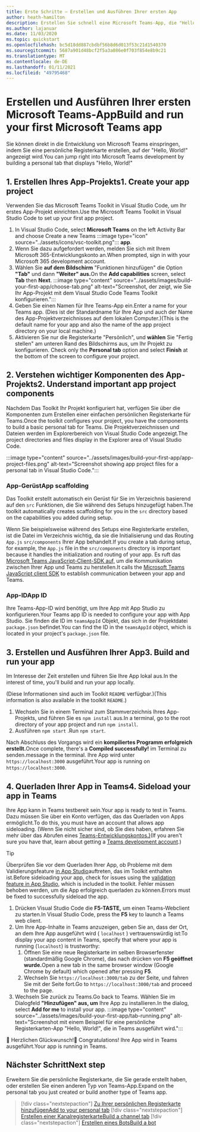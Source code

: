 ```yaml
---
title: Erste Schritte – Erstellen und Ausführen Ihrer ersten App
author: heath-hamilton
description: Erstellen Sie schnell eine Microsoft Teams-App, die "Hello, World!" anzeigt. -Nachricht mithilfe des Microsoft Teams Toolkits.
ms.author: lajanuar
ms.date: 11/03/2020
ms.topic: quickstart
ms.openlocfilehash: bc5d18dd887cbdbf56b8d6d013f53c21d1540370
ms.sourcegitcommit: 5687a901d48bcf2f5a3a086e0f703f854e8b9c21
ms.translationtype: MT
ms.contentlocale: de-DE
ms.lasthandoff: 01/11/2021
ms.locfileid: "49795468"
---
```

# <a name="build-and-run-your-first-microsoft-teams-app"></a><span data-ttu-id="c344a-104">Erstellen und Ausführen Ihrer ersten Microsoft Teams-App</span><span class="sxs-lookup"><span data-stu-id="c344a-104">Build and run your first Microsoft Teams app</span></span>

<span data-ttu-id="c344a-105">Sie können direkt in die Entwicklung von Microsoft Teams einspringen, indem Sie eine persönliche Registerkarte erstellen, auf der "Hello, World!" angezeigt wird.</span><span class="sxs-lookup"><span data-stu-id="c344a-105">You can jump right into Microsoft Teams development by building a personal tab that displays "Hello, World!"</span></span>

## <a name="1-create-your-app-project"></a><span data-ttu-id="c344a-106">1. Erstellen Ihres App-Projekts</span><span class="sxs-lookup"><span data-stu-id="c344a-106">1. Create your app project</span></span>

<span data-ttu-id="c344a-107">Verwenden Sie das Microsoft Teams Toolkit in Visual Studio Code, um Ihr erstes App-Projekt einrichten.</span><span class="sxs-lookup"><span data-stu-id="c344a-107">Use the Microsoft Teams Toolkit in Visual Studio Code to set up your first app project.</span></span>

1. In Visual Studio Code, select **Microsoft Teams** on the left Activity Bar and choose Create a new Teams :::image type="icon" source="../assets/icons/vsc-toolkit.png"::: **app**.
1. <span data-ttu-id="c344a-109">Wenn Sie dazu aufgefordert werden, melden Sie sich mit Ihrem Microsoft 365-Entwicklungskonto an.</span><span class="sxs-lookup"><span data-stu-id="c344a-109">When prompted, sign in with your Microsoft 365 development account.</span></span>
1. <span data-ttu-id="c344a-110">Wählen Sie **auf dem Bildschirm** "Funktionen hinzufügen" die Option **"Tab"** und dann **"Weiter" aus.**</span><span class="sxs-lookup"><span data-stu-id="c344a-110">On the **Add capabilities** screen, select **Tab** then **Next**.</span></span>
:::image type="content" source="../assets/images/build-your-first-app/choose-tab.png" alt-text="Screenshot, der zeigt, wie Sie Ihr App-Projekt mit dem Visual Studio Code Teams Toolkit konfigurieren.":::
1. <span data-ttu-id="c344a-112">Geben Sie einen Namen für Ihre Teams-App ein.</span><span class="sxs-lookup"><span data-stu-id="c344a-112">Enter a name for your Teams app.</span></span> <span data-ttu-id="c344a-113">(Dies ist der Standardname für Ihre App und auch der Name des App-Projektverzeichnisses auf dem lokalen Computer.)</span><span class="sxs-lookup"><span data-stu-id="c344a-113">(This is the default name for your app and also the name of the app project directory on your local machine.)</span></span>
1. <span data-ttu-id="c344a-114">Aktivieren Sie nur die Registerkarte "Persönlich", und **wählen** Sie "Fertig stellen" am unteren Rand des Bildschirms aus, um Ihr Projekt zu konfigurieren. </span><span class="sxs-lookup"><span data-stu-id="c344a-114">Check only the **Personal tab** option and select **Finish** at the bottom of the screen to configure your project.</span></span>

## <a name="2-understand-important-app-project-components"></a><span data-ttu-id="c344a-115">2. Verstehen wichtiger Komponenten des App-Projekts</span><span class="sxs-lookup"><span data-stu-id="c344a-115">2. Understand important app project components</span></span>

<span data-ttu-id="c344a-116">Nachdem Das Toolkit Ihr Projekt konfiguriert hat, verfügen Sie über die Komponenten zum Erstellen einer einfachen persönlichen Registerkarte für Teams.</span><span class="sxs-lookup"><span data-stu-id="c344a-116">Once the toolkit configures your project, you have the components to build a basic personal tab for Teams.</span></span> <span data-ttu-id="c344a-117">Die Projektverzeichnissen und Dateien werden im Explorerbereich von Visual Studio Code angezeigt.</span><span class="sxs-lookup"><span data-stu-id="c344a-117">The project directories and files display in the Explorer area of Visual Studio Code.</span></span>

:::image type="content" source="../assets/images/build-your-first-app/app-project-files.png" alt-text="Screenshot showing app project files for a personal tab in Visual Studio Code.":::

### <a name="app-scaffolding"></a><span data-ttu-id="c344a-119">App-Gerüst</span><span class="sxs-lookup"><span data-stu-id="c344a-119">App scaffolding</span></span>

<span data-ttu-id="c344a-120">Das Toolkit erstellt automatisch ein Gerüst für Sie im Verzeichnis basierend auf den `src` Funktionen, die Sie während des Setups hinzugefügt haben.</span><span class="sxs-lookup"><span data-stu-id="c344a-120">The toolkit automatically creates scaffolding for you in the `src` directory based on the capabilities you added during setup.</span></span>

<span data-ttu-id="c344a-121">Wenn Sie beispielsweise während des Setups eine Registerkarte erstellen, ist die Datei im Verzeichnis wichtig, da sie die Initialisierung und das Routing `App.js` `src/components` Ihrer App behandelt.</span><span class="sxs-lookup"><span data-stu-id="c344a-121">If you create a tab during setup, for example, the `App.js` file in the `src/components` directory is important because it handles the initialization and routing of your app.</span></span> <span data-ttu-id="c344a-122">Es ruft das [Microsoft Teams JavaScript-Client-SDK auf,](../tabs/how-to/using-teams-client-sdk.md) um die Kommunikation zwischen Ihrer App und Teams zu herstellen.</span><span class="sxs-lookup"><span data-stu-id="c344a-122">It calls the [Microsoft Teams JavaScript client SDK](../tabs/how-to/using-teams-client-sdk.md) to establish communication between your app and Teams.</span></span>

### <a name="app-id"></a><span data-ttu-id="c344a-123">App-ID</span><span class="sxs-lookup"><span data-stu-id="c344a-123">App ID</span></span>

<span data-ttu-id="c344a-124">Ihre Teams-App-ID wird benötigt, um Ihre App mit App Studio zu konfigurieren.</span><span class="sxs-lookup"><span data-stu-id="c344a-124">Your Teams app ID is needed to configure your app with App Studio.</span></span> <span data-ttu-id="c344a-125">Sie finden die ID im `teamsAppId` Objekt, das sich in der Projektdatei `package.json` befindet.</span><span class="sxs-lookup"><span data-stu-id="c344a-125">You can find the ID in the `teamsAppId` object, which is located in your project's `package.json` file.</span></span>

## <a name="3-build-and-run-your-app"></a><span data-ttu-id="c344a-126">3. Erstellen und Ausführen Ihrer App</span><span class="sxs-lookup"><span data-stu-id="c344a-126">3. Build and run your app</span></span>

<span data-ttu-id="c344a-127">Im Interesse der Zeit erstellen und führen Sie Ihre App lokal aus.</span><span class="sxs-lookup"><span data-stu-id="c344a-127">In the interest of time, you'll build and run your app locally.</span></span>

<span data-ttu-id="c344a-128">(Diese Informationen sind auch im Toolkit `README` verfügbar.)</span><span class="sxs-lookup"><span data-stu-id="c344a-128">(This information is also available in the toolkit `README`.)</span></span>

1. <span data-ttu-id="c344a-129">Wechseln Sie in einem Terminal zum Stammverzeichnis Ihres App-Projekts, und führen Sie es `npm install` aus.</span><span class="sxs-lookup"><span data-stu-id="c344a-129">In a terminal, go to the root directory of your app project and run `npm install`.</span></span>
1. <span data-ttu-id="c344a-130">Ausführen `npm start` .</span><span class="sxs-lookup"><span data-stu-id="c344a-130">Run `npm start`.</span></span>

<span data-ttu-id="c344a-131">Nach Abschluss des Vorgangs wird ein **kompiliertes Programm erfolgreich erstellt.**</span><span class="sxs-lookup"><span data-stu-id="c344a-131">Once complete, there's a **Compiled successfully!**</span></span> <span data-ttu-id="c344a-132">im Terminal zu senden.</span><span class="sxs-lookup"><span data-stu-id="c344a-132">message in the terminal.</span></span> <span data-ttu-id="c344a-133">Ihre App wird unter `https://localhost:3000` ausgeführt.</span><span class="sxs-lookup"><span data-stu-id="c344a-133">Your app is running on `https://localhost:3000`.</span></span>

## <a name="4-sideload-your-app-in-teams"></a><span data-ttu-id="c344a-134">4. Querladen Ihrer App in Teams</span><span class="sxs-lookup"><span data-stu-id="c344a-134">4. Sideload your app in Teams</span></span>

<span data-ttu-id="c344a-135">Ihre App kann in Teams testbereit sein.</span><span class="sxs-lookup"><span data-stu-id="c344a-135">Your app is ready to test in Teams.</span></span> <span data-ttu-id="c344a-136">Dazu müssen Sie über ein Konto verfügen, das das Querladen von Apps ermöglicht.</span><span class="sxs-lookup"><span data-stu-id="c344a-136">To do this, you must have an account that allows app sideloading.</span></span> <span data-ttu-id="c344a-137">(Wenn Sie nicht sicher sind, ob Sie dies haben, erfahren Sie mehr über das Abrufen eines [Teams-Entwicklungskontos.)](../build-your-first-app/build-first-app-overview.md#set-up-your-development-account)</span><span class="sxs-lookup"><span data-stu-id="c344a-137">(If you aren't sure you have that, learn about getting a [Teams development account](../build-your-first-app/build-first-app-overview.md#set-up-your-development-account).)</span></span>

> [!TIP]
> <span data-ttu-id="c344a-138">Überprüfen Sie vor dem Querladen Ihrer App, ob Probleme mit dem Validierungsfeature [in App Studio](../concepts/deploy-and-publish/appsource/prepare/submission-checklist.md#teams-app-validation-tool)auftreten, das im Toolkit enthalten ist.</span><span class="sxs-lookup"><span data-stu-id="c344a-138">Before sideloading your app, check for issues using the [validation feature in App Studio](../concepts/deploy-and-publish/appsource/prepare/submission-checklist.md#teams-app-validation-tool), which is included in the toolkit.</span></span> <span data-ttu-id="c344a-139">Fehler müssen behoben werden, um die App erfolgreich querladen zu können.</span><span class="sxs-lookup"><span data-stu-id="c344a-139">Errors must be fixed to successfully sideload the app.</span></span>

1. <span data-ttu-id="c344a-140">Drücken Visual Studio Code die **F5-TASTE,** um einen Teams-Webclient zu starten.</span><span class="sxs-lookup"><span data-stu-id="c344a-140">In Visual Studio Code, press the **F5** key to launch a Teams web client.</span></span>
1. <span data-ttu-id="c344a-141">Um Ihre App-Inhalte in Teams anzuzeigen, geben Sie an, dass der Ort, an dem Ihre App ausgeführt wird ( `localhost` ) vertrauenswürdig ist:</span><span class="sxs-lookup"><span data-stu-id="c344a-141">To display your app content in Teams, specify that where your app is running (`localhost`) is trustworthy:</span></span>
   1. <span data-ttu-id="c344a-142">Öffnen Sie eine neue Registerkarte im selben Browserfenster (standardmäßig Google Chrome), das nach drücken von **F5 geöffnet wurde.**</span><span class="sxs-lookup"><span data-stu-id="c344a-142">Open a new tab in the same browser window (Google Chrome by default) which opened after pressing **F5**.</span></span>
   1. <span data-ttu-id="c344a-143">Wechseln Sie `https://localhost:3000/tab` zu der Seite, und fahren Sie mit der Seite fort.</span><span class="sxs-lookup"><span data-stu-id="c344a-143">Go to `https://localhost:3000/tab` and proceed to the page.</span></span>
1. <span data-ttu-id="c344a-144">Wechseln Sie zurück zu Teams.</span><span class="sxs-lookup"><span data-stu-id="c344a-144">Go back to Teams.</span></span> <span data-ttu-id="c344a-145">Wählen Sie im Dialogfeld **"Hinzufügen" aus, um** Ihre App zu installieren.</span><span class="sxs-lookup"><span data-stu-id="c344a-145">In the dialog, select **Add for me** to install your app.</span></span>
:::image type="content" source="../assets/images/build-your-first-app/tab-running.png" alt-text="Screenshot mit einem Beispiel für eine persönliche Registerkarten-App &quot;Hello, World!&quot;, die in Teams ausgeführt wird.":::

<span data-ttu-id="c344a-147">🎉 Herzlichen Glückwunsch!</span><span class="sxs-lookup"><span data-stu-id="c344a-147">🎉 Congratulations!</span></span> <span data-ttu-id="c344a-148">Ihre App wird in Teams ausgeführt.</span><span class="sxs-lookup"><span data-stu-id="c344a-148">Your app is running in Teams.</span></span>

## <a name="next-step"></a><span data-ttu-id="c344a-149">Nächster Schritt</span><span class="sxs-lookup"><span data-stu-id="c344a-149">Next step</span></span>

<span data-ttu-id="c344a-150">Erweitern Sie die persönliche Registerkarte, die Sie gerade erstellt haben, oder erstellen Sie einen anderen Typ von Teams-App.</span><span class="sxs-lookup"><span data-stu-id="c344a-150">Expand on the personal tab you just created or build another type of Teams app.</span></span>

> [!div class="nextstepaction"]
> [<span data-ttu-id="c344a-151">Zu Ihrer persönlichen Registerkarte hinzufügen</span><span class="sxs-lookup"><span data-stu-id="c344a-151">Add to your personal tab</span></span>](../build-your-first-app/build-personal-tab.md)
> [!div class="nextstepaction"]
> [<span data-ttu-id="c344a-152">Erstellen einer Kanalregisterkarte</span><span class="sxs-lookup"><span data-stu-id="c344a-152">Build a channel tab</span></span>](../build-your-first-app/build-channel-tab.md)
> [!div class="nextstepaction"]
> [<span data-ttu-id="c344a-153">Erstellen eines Bots</span><span class="sxs-lookup"><span data-stu-id="c344a-153">Build a bot</span></span>](../build-your-first-app/build-bot.md)
